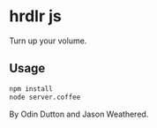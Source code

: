 # hrdlr js

Turn up your volume.

## Usage

``` sh
npm install
node server.coffee
```

By Odin Dutton and Jason Weathered.
